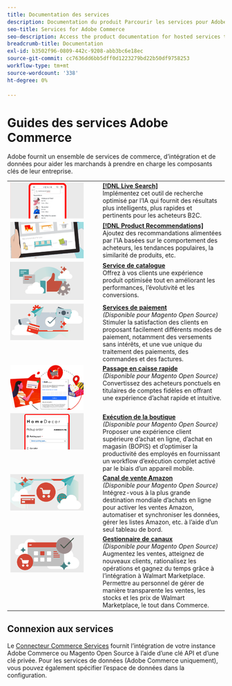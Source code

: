 ```yaml
---
title: Documentation des services
description: Documentation du produit Parcourir les services pour Adobe Commerce
seo-title: Services for Adobe Commerce
seo-description: Access the product documentation for hosted services that help Adobe Commerce and Magento Open Source merchants support key components of their business.
breadcrumb-title: Documentation
exl-id: b3502f96-0809-442c-9208-abb3bc6e18ec
source-git-commit: cc7636dd6bb5dff0d1223279bd22b50df9758253
workflow-type: tm+mt
source-wordcount: '338'
ht-degree: 0%

---
```


# Guides des services Adobe Commerce

Adobe fournit un ensemble de services de commerce, d’intégration et de données pour aider les marchands à prendre en charge les composants clés de leur entreprise.

<table>
<tr>
  <td valign="top" width="200">
      <img alt="[!DNL Live Search]" src="assets/live-search.png" width="170px"/></td>
   <td valign="top"><a href="https://experienceleague.adobe.com/docs/commerce-merchant-services/live-search/overview.html"><strong>[!DNL Live Search]</strong></a>  
    <div>Implémentez cet outil de recherche optimisé par l’IA qui fournit des résultats plus intelligents, plus rapides et pertinents pour les acheteurs B2C.</div>
  </td>
   </tr>
<tr>
   <td valign="top" width="200">
       <img alt="[!UICONTROL Product Recommendations]" src="assets/product-recs.png" width="170px"/></td>
   <td valign="top">
   <a href="https://experienceleague.adobe.com/docs/commerce-merchant-services/product-recommendations/overview.html"><strong>[!DNL Product Recommendations]</strong></a>
    <div>Ajoutez des recommandations alimentées par l’IA basées sur le comportement des acheteurs, les tendances populaires, la similarité de produits, etc.</div>
  </td>
   </tr>
<tr>
    <td valign="top" width="200px">
       <img alt="Service de catalogue" src="assets/catalog-service.png" width="170px"></td>
   <td valign="top"><a href="https://experienceleague.adobe.com/docs/commerce-merchant-services/catalog-service/guide-overview.html"> <strong>Service de catalogue</strong></a> <br>
    <div>Offrez à vos clients une expérience produit optimisée tout en améliorant les performances, l’évolutivité et les conversions.</div>
  </td>
   </tr>
<tr>
  <td valign="top" width="200px">
    <img alt="Services de paiement" src="assets/payment-services.png" width="170px"/></td>
   <td valign="top"><a href="https://experienceleague.adobe.com/docs/commerce-merchant-services/payment-services/guide-overview.html"><strong>Services de paiement</strong></a>  <br><em>(Disponible pour Magento Open Source)</em>
    <div>Stimuler la satisfaction des clients en proposant facilement différents modes de paiement, notamment des versements sans intérêts, et une vue unique du traitement des paiements, des commandes et des factures.</div>
  </td>
    </tr>
<tr>
  <td valign="top" width="200px">
    <img alt="Passage en caisse rapide" src="assets/quick-checkout.png" width="170px"/></td>
   <td valign="top"><a href="https://experienceleague.adobe.com/docs/commerce-merchant-services/quick-checkout/overview.html"><strong>Passage en caisse rapide</strong></a>  <br><em>(Disponible pour Magento Open Source)</em>
    <div>Convertissez des acheteurs ponctuels en titulaires de comptes fidèles en offrant une expérience d’achat rapide et intuitive.</div>
  </td>
    </tr>
<tr>
    <td valign="top">
       <img alt="Exécution de la boutique" src="assets/store-fulfillment-landing-graphic.png" width="170px"/></td>
   <td valign="top"><a href="https://experienceleague.adobe.com/docs/commerce-merchant-services/store-fulfillment/guide-overview.html"> <strong>Exécution de la boutique</strong></a> <br><em>(Disponible pour Magento Open Source)</em>
    <div>Proposer une expérience client supérieure d’achat en ligne, d’achat en magasin (BOPIS) et d’optimiser la productivité des employés en fournissant un workflow d’exécution complet activé par le biais d’un appareil mobile.</div>
  </td>
   </tr>
<tr>
    <td valign="top" width="200px">
       <img alt="Canal de vente Amazon" src="assets/amazon-channel.png" width="170px"></td>
   <td valign="top"><a href="https://experienceleague.adobe.com/docs/commerce-channels/amazon/guide-overview.html"> <strong>Canal de vente Amazon</strong></a> <br><em>(Disponible pour Magento Open Source)</em>
    <div>Intégrez-vous à la plus grande destination mondiale d’achats en ligne pour activer les ventes Amazon, automatiser et synchroniser les données, gérer les listes Amazon, etc. à l’aide d’un seul tableau de bord.</div>
  </td>
   </tr>
<tr>
    <td valign="top">
       <img alt="[!DNL Channel manager]" src="assets/channel-manager.png" width="170px"></td>
   <td valign="top"><a href="https://experienceleague.adobe.com/docs/commerce-channels/channel-manager/guide-overview.html"> <strong>Gestionnaire de canaux</strong></a> <br><em>(Disponible pour Magento Open Source)</em>
    <div>Augmentez les ventes, atteignez de nouveaux clients, rationalisez les opérations et gagnez du temps grâce à l’intégration à Walmart Marketplace. Permettre au personnel de gérer de manière transparente les ventes, les stocks et les prix de Walmart Marketplace, le tout dans Commerce.</div>
  </td>
   </tr>
</table>

## Connexion aux services

Le [Connecteur Commerce Services](saas.md) fournit l’intégration de votre instance Adobe Commerce ou Magento Open Source à l’aide d’une clé API et d’une clé privée. Pour les services de données (Adobe Commerce uniquement), vous pouvez également spécifier l’espace de données dans la configuration.
